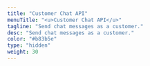 ```yaml
---
title: "Customer Chat API"
menuTitle: "<u>Customer Chat API</u>"
tagline: "Send chat messages as a customer." 
desc: "Send chat messages as a customer."
color: "#b83b5e"
type: "hidden"
weight: 30
---
```

